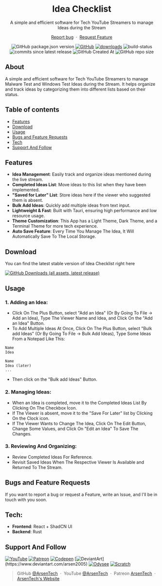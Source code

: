 <!-- TODO: Add a logo -->
<h1 align="center">Idea Checklist</h3>
<p align="center">A simple and efficient software for Tech YouTube Streamers to manage Ideas during the Stream</p>
<p align="center">
     <a href="https://github.com/ArsenTech/idea-checklist/issues/new?assignees=&labels=&template=bug_report.md&title=">Report bug</a>
     &nbsp;&middot;&nbsp;
     <a href="https://github.com/ArsenTech/idea-checklist/issues/new?assignees=&labels=&template=feature_request.md&title=">Request Feature</a>
</p>
<p align="center">
<img alt="GitHub package.json version" src="https://img.shields.io/github/package-json/v/ArsenTech/idea-checklist?style=for-the-badge">
<a href="https://github.com/ArsenTech/idea-checklist/blob/main/LICENSE.md"><img alt="GitHub" src="https://img.shields.io/github/license/ArsenTech/idea-checklist?color=%2322b455&style=for-the-badge"></a>
<a href="https://github.com/ArsenTech/idea-checklist/releases"><img src="https://img.shields.io/github/downloads/ArsenTech/idea-checklist/total?style=for-the-badge&label=Total%20Downloads&color=%2322b455" alt="downloads"></a>
<img src="https://img.shields.io/github/actions/workflow/status/ArsenTech/idea-checklist/main.yml?style=for-the-badge&color=%2322b455" alt="build-status">
<img alt="commits since latest release" src="https://img.shields.io/github/commits-since/ArsenTech/idea-checklist/latest?style=for-the-badge&color=%2322b455&label=Commits%20since%20latest%20version">
<img alt="GitHub Created At" src="https://img.shields.io/github/created-at/ArsenTech/idea-checklist?style=for-the-badge">
<img alt="GitHub repo size" src="https://img.shields.io/github/repo-size/ArsenTech/idea-checklist?style=for-the-badge">
</p>

## About
A simple and efficient software for Tech YouTube Streamers to manage Malware Test and Windows Test Ideas during the Stream. It helps organize and track ideas by categorizing them into different lists based on their status.

## Table of contents
- [Features](#features)
- [Download](#download)
- [Usage](#usage)
- [Bugs and Feature Requests](#bugs-and-feature-requests)
- [Tech](#tech)
- [Support And Follow](#support-and-follow)

## Features
- **Idea Management**: Easily track and organize ideas mentioned during the live stream.
- **Completed Ideas List**: Move ideas to this list when they have been implemented.
- **"Saved for Later" List**: Store ideas here if the viewer who suggested them is absent.
- **Bulk Add Ideas**: Quickly add multiple ideas from text input.
- **Lightweight & Fast**: Built with Tauri, ensuring high performance and low resource usage.
- **Theme Customization**: This App has a Light Theme, Dark Theme, and a Terminal Theme for more tech experience.
- **Auto Save Feature**: Every Time You Manage The Idea, It Will Automatically Save To The Local Storage.

## Download
You can find the latest stable version of Idea Checklist right here

[![GitHub Downloads (all assets, latest release)](https://img.shields.io/github/downloads/ArsenTech/idea-checklist/latest/total?style=for-the-badge&label=Download&color=%2322b455)](https://github.com/ArsenTech/idea-checklist/releases/latest)

## Usage
### 1. Adding an Idea:
- Click On The Plus Button, select "Add an Idea" (Or By Going To File -> Add an Idea), Type The Viewer Name and Idea, and Click On the "Add an Idea" Button.
- To Add Multiple Ideas At Once, Click On The Plus Button, select "Bulk add Ideas" (Or By Going To File -> Bulk Add Ideas), Type Some Ideas From a Notepad Like This:
```txt
Name
Idea

Name
Idea (later)
...
```
- Then click on the "Bulk add Ideas" Button.

### 2. Managing Ideas:
- When an Idea is completed, move it to the Completed Ideas List By Clicking On The Checkbox Icon.
- If The Viewer is absent, move it to the "Save For Later" list by Clicking On the Clock icon.
- If The Viewer Wants to Change The Idea, Click On The Edit Button, Change Some Values, and Click On "Edit an Idea" To Save The Changes.

### 3. Reviewing And Organizing:
- Review Completed Ideas For Reference.
- Revisit Saved Ideas When The Respective Viewer Is Available and Returned To The Stream.

## Bugs and Feature Requests
If you want to report a bug or request a Feature, write an Issue, and I'll be in touch with you soon.

## Tech:
- **Frontend**: React + ShadCN UI
- **Backend**: Rust

## Support And Follow
[![YouTube](https://img.shields.io/badge/ArsenTech%20-222222.svg?&style=for-the-badge&logo=YouTube&logoColor=%23FF0000)](https://www.youtube.com/channel/UCrtH0g6NE8tW5VIEgDySYtg)
[![Patreon](https://img.shields.io/badge/-ArsenTech-222222?style=for-the-badge&logo=patreon&logoColor=white)](https://www.patreon.com/arsentech)
[![Codepen](https://img.shields.io/badge/-ArsenJS-222222?style=for-the-badge&logo=codepen&logoColor=white)](https://codepen.io/ArsenJS)
[![DeviantArt](https://img.shields.io/badge/-Arsen2005-222222?style=for-the-badge&logo=deviantart&logoColor=05cc46")](https://www.deviantart.com/arsen2005)
[![Odysee](https://img.shields.io/badge/-ArsenTech-222222?style=for-the-badge&logo=odysee&logoColor=FA9626)](https://odysee.com/@ArsenTech)
[![Scratch](https://img.shields.io/badge/-ArsenTech-222222?style=for-the-badge&logo=scratch&logoColor=orange)](https://scratch.mit.edu/users/ArsenTech/)

> GitHub [@ArsenTech](https://github.com/ArsenTech) &nbsp;&middot;&nbsp;
> YouTube [@ArsenTech](https://youtube.com/@ArsenTech) &nbsp;&middot;&nbsp;
> Patreon [ArsenTech](https://www.patreon.com/ArsenTech) &nbsp;&middot;&nbsp;
> [ArsenTech's Website](https://arsentech.github.io)
